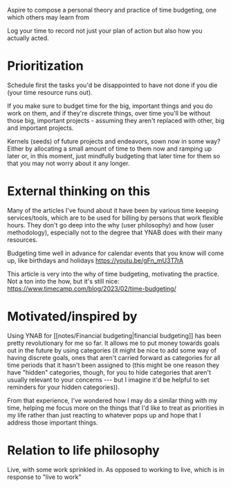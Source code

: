 Aspire to compose a personal theory and practice of time budgeting, one which others may learn from

Log your time to record not just your plan of action but also how you actually acted.

# Prioritization
Schedule first the tasks you'd be disappointed to have not done if you die (your time resource runs out).

If you make sure to budget time for the big, important things and you do work on them, and if they're discrete things, over time you'll be without those big, important projects - assuming they aren't replaced with other, big and important projects.

Kernels (seeds) of future projects and endeavors, sown now in some way? Either by allocating a small amount of time to them now and ramping up later or, in this moment, just mindfully budgeting that later time for them so that you may not worry about it any longer.

# External thinking on this
Many of the articles I've found about it have been by various time keeping services/tools, which are to be used for billing by persons that work flexible hours. They don't go deep into the why (user philosophy) and how (user methodology), especially not to the degree that YNAB does with their many resources.

Budgeting time well in advance for calendar events that you know will come up, like birthdays and holidays <https://youtu.be/gFn_mU3T7rA>

This article is very into the why of time budgeting, motivating the practice. Not a ton into the how, but it's still nice: <https://www.timecamp.com/blog/2023/02/time-budgeting/>

# Motivated/inspired by
Using YNAB for [[notes/Financial budgeting|financial budgeting]] has been pretty revolutionary for me so far. It allows me to put money towards goals out in the future by using categories (it might be nice to add some way of having discrete goals, ones that aren't carried forward as categories for all time periods that it hasn't been assigned to (this might be one reason they have "hidden" categories, though, for you to hide categories that aren't usually relevant to your concerns --- but I imagine it'd be helpful to set reminders for your hidden categories)).

From that experience, I've wondered how I may do a similar thing with my time, helping me focus more on the things that I'd like to treat as priorities in my life rather than just reacting to whatever pops up and hope that I address those important things.
# Relation to life philosophy
Live, with some work sprinkled in. As opposed to working to live, which is in response to "live to work"